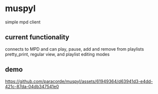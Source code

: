 # muspyl
simple mpd client

## current functionality
connects to MPD and can play, pause, add and remove from playlists
pretty_print, regular view, and playlist editing modes

## demo
https://github.com/paracorde/muspyl/assets/61949364/d63941d3-e4dd-421c-87da-04db347541e0

